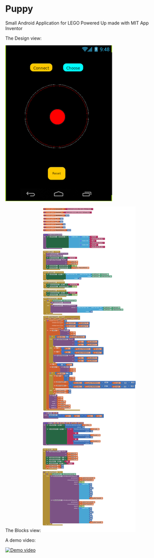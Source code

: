 # Puppy
Small Android Application for LEGO Powered Up made with MIT App Inventor

The Design view:

![Design](https://raw.githubusercontent.com/JorgePe/Puppy/master/puppy01.png)

The Blocks view:
![Blocks](https://raw.githubusercontent.com/JorgePe/Puppy/master/puppy02.png)

A demo video:

[![Demo video](https://i9.ytimg.com/vi/ykHJtEJ2xL0/mqdefault.jpg?sqp=CJy4qdoF&rs=AOn4CLAGB_o_fLsMHDfI6exwHPQxbFcWqw&time=1531600145172)](https://youtu.be/ykHJtEJ2xL0)
